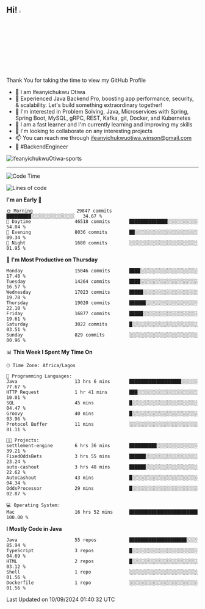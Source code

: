 <!-- BLOG-POST-LIST:START --><!-- BLOG-POST-LIST:END -->

## Hi! <img src="https://media.giphy.com/media/hvRJCLFzcasrR4ia7z/giphy.gif" width="4%"> 

Thank You for taking the time to view my GitHub Profile

- 👋 I am Ifeanyichukwu Otiwa
- 🚀 Experienced Java Backend Pro, boosting app performance, security, & scalability. Let's build something extraordinary together!
- 👀 I'm interested in Problem Solving, Java, Microservices with Spring, Spring Boot, MySQL, gRPC, REST, Kafka, git, Docker, and Kubernetes
- 🌱 I am a fast learner and I'm currently learning and improving my skills
- 💞️ I'm looking to collaborate on any interesting projects
- 📫 You can reach me through ifeanyichukwuotiwa.winson@gmail.com
- 🚀 #BackendEngineer

<p align="left" marginTop="10px"> <img src="https://komarev.com/ghpvc/?username=ifeanyichukwuOtiwa-sports&label=Profile%20views&color=0e75b6&style=for-the-badge" alt="ifeanyichukwuOtiwa-sports" /> </p>

***

<!--START_SECTION:waka-->
![Code Time](http://img.shields.io/badge/Code%20Time-2%2C879%20hrs%2037%20mins-blue)

![Lines of code](https://img.shields.io/badge/From%20Hello%20World%20I%27ve%20Written-21.2%20million%20lines%20of%20code-blue)

**I'm an Early 🐤** 

```text
🌞 Morning                29847 commits       █████████░░░░░░░░░░░░░░░░   34.67 % 
🌆 Daytime                46518 commits       ██████████████░░░░░░░░░░░   54.04 % 
🌃 Evening                8036 commits        ██░░░░░░░░░░░░░░░░░░░░░░░   09.34 % 
🌙 Night                  1680 commits        ░░░░░░░░░░░░░░░░░░░░░░░░░   01.95 % 
```
📅 **I'm Most Productive on Thursday** 

```text
Monday                   15046 commits       ████░░░░░░░░░░░░░░░░░░░░░   17.48 % 
Tuesday                  14264 commits       ████░░░░░░░░░░░░░░░░░░░░░   16.57 % 
Wednesday                17023 commits       █████░░░░░░░░░░░░░░░░░░░░   19.78 % 
Thursday                 19020 commits       ██████░░░░░░░░░░░░░░░░░░░   22.10 % 
Friday                   16877 commits       █████░░░░░░░░░░░░░░░░░░░░   19.61 % 
Saturday                 3022 commits        █░░░░░░░░░░░░░░░░░░░░░░░░   03.51 % 
Sunday                   829 commits         ░░░░░░░░░░░░░░░░░░░░░░░░░   00.96 % 
```


📊 **This Week I Spent My Time On** 

```text
🕑︎ Time Zone: Africa/Lagos

💬 Programming Languages: 
Java                     13 hrs 6 mins       ███████████████████░░░░░░   77.67 % 
HTTP Request             1 hr 41 mins        ███░░░░░░░░░░░░░░░░░░░░░░   10.01 % 
SQL                      45 mins             █░░░░░░░░░░░░░░░░░░░░░░░░   04.47 % 
Groovy                   40 mins             █░░░░░░░░░░░░░░░░░░░░░░░░   03.96 % 
Protocol Buffer          11 mins             ░░░░░░░░░░░░░░░░░░░░░░░░░   01.11 % 

🐱‍💻 Projects: 
settlement-engine        6 hrs 36 mins       ██████████░░░░░░░░░░░░░░░   39.21 % 
FixedOddsBets            3 hrs 55 mins       ██████░░░░░░░░░░░░░░░░░░░   23.24 % 
auto-cashout             3 hrs 48 mins       ██████░░░░░░░░░░░░░░░░░░░   22.62 % 
AutoCashout              43 mins             █░░░░░░░░░░░░░░░░░░░░░░░░   04.34 % 
OddsProcessor            29 mins             █░░░░░░░░░░░░░░░░░░░░░░░░   02.87 % 

💻 Operating System: 
Mac                      16 hrs 52 mins      █████████████████████████   100.00 % 
```

**I Mostly Code in Java** 

```text
Java                     55 repos            █████████████████████░░░░   85.94 % 
TypeScript               3 repos             █░░░░░░░░░░░░░░░░░░░░░░░░   04.69 % 
HTML                     2 repos             █░░░░░░░░░░░░░░░░░░░░░░░░   03.12 % 
Shell                    1 repo              ░░░░░░░░░░░░░░░░░░░░░░░░░   01.56 % 
Dockerfile               1 repo              ░░░░░░░░░░░░░░░░░░░░░░░░░   01.56 % 
```




 Last Updated on 10/09/2024 01:40:32 UTC
<!--END_SECTION:waka-->

<!--
<p align="center">
![trophy](https://github-profile-trophy.vercel.app/?username=ifeanyichukwuOtiwa-sports&theme=onedark) (https://github.com/ryo-ma/github-profile-trophy)
</p>
-->

<!---
ifeanyi-otiwa/ifeanyi-otiwa is a ✨ special ✨ repository because its `README.md` (this file) appears on your GitHub profile.
You can click the Preview link to take a look at your changes.
--->
